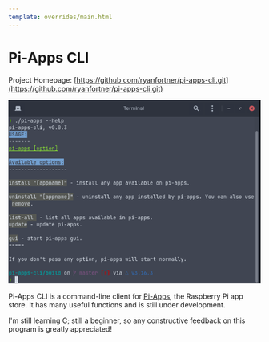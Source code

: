 ```yaml
---
template: overrides/main.html
---
```


# Pi-Apps CLI

Project Homepage: [https://github.com/ryanfortner/pi-apps-cli.git](https://github.com/ryanfortner/pi-apps-cli.git)

![screenshot](https://github.com/ryanfortner/pi-apps-cli/blob/master/screenshot.png?raw=true)

Pi-Apps CLI is a command-line client for [Pi-Apps](https://github.com/Botspot/pi-apps.git), the Raspberry Pi app store. It has many useful functions and is still under development.

I'm still learning C; still a beginner, so any constructive feedback on this program is greatly appreciated!